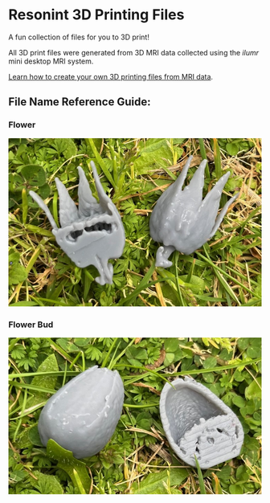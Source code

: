 # Resonint 3D Printing Files

A fun collection of files for you to 3D print!

All 3D print files were generated from 3D MRI data collected using the *ilumr* mini desktop MRI system. 

[Learn how to create your own 3D printing files from MRI data](https://www.resonint.com/post/ilumr-from-mri-to-reality "From MRI to Reality Blog Post").

## File Name Reference Guide:

### Flower

![flower 3D print](reference-images/flower.jpg)

### Flower Bud

![flower bud 3D print](reference-images/flower_bud.jpg)
